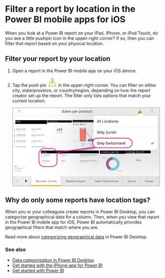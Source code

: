 <properties 
   pageTitle="Filter a report by location in the Power BI mobile apps for iOS"
   description="Learn how you can filter a report by your location in the Microsoft Power BI  mobile apps for iOS, if the report owner set geographic tags."
   services="powerbi" 
   documentationCenter="" 
   authors="maggiesMSFT" 
   manager="mblythe" 
   editor=""
   tags=""
   qualityFocus="no"
   qualityDate=""/>
 
<tags
   ms.service="powerbi"
   ms.devlang="NA"
   ms.topic="article"
   ms.tgt_pltfrm="NA"
   ms.workload="powerbi"
   ms.date="06/16/2016"
   ms.author="maggies"/>

# Filter a report by location in the Power BI mobile apps for iOS

When you look at a Power BI report on your iPad, iPhone, or iPod Touch, do you see a little pushpin icon in the upper-right corner? If so, then you can filter that report based on your physical location.

## Filter your report by your location

1. Open a report in the Power BI mobile app on your iOS device.

3. Tap the push pin ![](media/powerbi-mobile-geofiltering/power-bi-geofilter-icon.png) in the upper-right corner. You can filter on either city, state/province, or country/region, depending on how the report creator set up the report. The filter only lists options that match your current location.

    ![](media/powerbi-mobile-geofiltering/power-bi-geofiltered-report-swiss-arrows.png)


## Why do only some reports have location tags?
When you or your colleagues create reports in Power BI Desktop, you can categorize geographical data for a column. Then, when you view that report in the Power BI mobile app for iOS, Power BI automatically provides geographical filters that match where you are.

Read more about [categorizing geographical data](powerbi-desktop-mobile-geofiltering.md) in Power BI Desktop.

### See also  
- [Data categorization in Power BI Desktop](powerbi-desktop-data-categorization.md)  
- [Get started with the iPhone app for Power BI](powerbi-mobile-iphone-app-get-started.md)  
- [Get started with Power BI](powerbi-service-get-started.md)  
